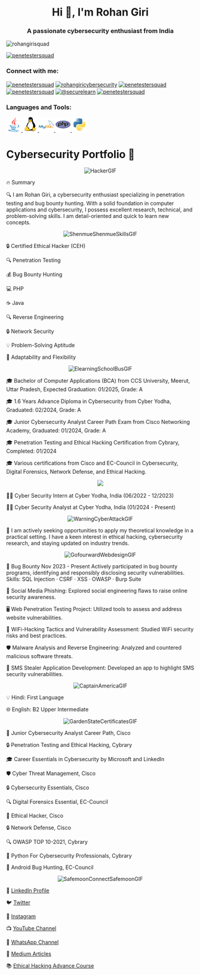 <h1 align="center">Hi 👋, I'm Rohan Giri</h1>
<h3 align="center">A passionate cybersecurity enthusiast from India</h3>

<p align="left"> <img src="https://komarev.com/ghpvc/?username=rohangirisquad&label=Profile%20views&color=0e75b6&style=flat" alt="rohangirisquad" /> </p>

<p align="left"> <a href="https://twitter.com/penetestersquad" target="blank"><img src="https://img.shields.io/twitter/follow/penetestersquad?logo=twitter&style=for-the-badge" alt="penetestersquad" /></a> </p>

<h3 align="left">Connect with me:</h3>
<p align="left">
<a href="https://twitter.com/penetestersquad" target="blank"><img align="center" src="https://raw.githubusercontent.com/rahuldkjain/github-profile-readme-generator/master/src/images/icons/Social/twitter.svg" alt="penetestersquad" height="30" width="40" /></a>
<a href="https://linkedin.com/in/rohangiricybersecurity" target="blank"><img align="center" src="https://raw.githubusercontent.com/rahuldkjain/github-profile-readme-generator/master/src/images/icons/Social/linked-in-alt.svg" alt="rohangiricybersecurity" height="30" width="40" /></a>
<a href="https://fb.com/penetestersquad" target="blank"><img align="center" src="https://raw.githubusercontent.com/rahuldkjain/github-profile-readme-generator/master/src/images/icons/Social/facebook.svg" alt="penetestersquad" height="30" width="40" /></a>
<a href="https://instagram.com/penetestersquad" target="blank"><img align="center" src="https://raw.githubusercontent.com/rahuldkjain/github-profile-readme-generator/master/src/images/icons/Social/instagram.svg" alt="penetestersquad" height="30" width="40" /></a>
<a href="https://medium.com/@securelearn" target="blank"><img align="center" src="https://raw.githubusercontent.com/rahuldkjain/github-profile-readme-generator/master/src/images/icons/Social/medium.svg" alt="@securelearn" height="30" width="40" /></a>
<a href="https://www.youtube.com/c/penetestersquad" target="blank"><img align="center" src="https://raw.githubusercontent.com/rahuldkjain/github-profile-readme-generator/master/src/images/icons/Social/youtube.svg" alt="penetestersquad" height="30" width="40" /></a>
</p>

<h3 align="left">Languages and Tools:</h3>
<p align="left"> <a href="https://www.java.com" target="_blank" rel="noreferrer"> <img src="https://raw.githubusercontent.com/devicons/devicon/master/icons/java/java-original.svg" alt="java" width="40" height="40"/> </a> <a href="https://www.linux.org/" target="_blank" rel="noreferrer"> <img src="https://raw.githubusercontent.com/devicons/devicon/master/icons/linux/linux-original.svg" alt="linux" width="40" height="40"/> </a> <a href="https://www.mysql.com/" target="_blank" rel="noreferrer"> <img src="https://raw.githubusercontent.com/devicons/devicon/master/icons/mysql/mysql-original-wordmark.svg" alt="mysql" width="40" height="40"/> </a> <a href="https://www.php.net" target="_blank" rel="noreferrer"> <img src="https://raw.githubusercontent.com/devicons/devicon/master/icons/php/php-original.svg" alt="php" width="40" height="40"/> </a> <a href="https://www.python.org" target="_blank" rel="noreferrer"> <img src="https://raw.githubusercontent.com/devicons/devicon/master/icons/python/python-original.svg" alt="python" width="40" height="40"/> </a> </p>


   #                                                                           Cybersecurity Portfolio 🚀

<p align="center"><img src="https://i.pinimg.com/originals/bd/4e/d3/bd4ed327189c2a56695beb91cd534570.gif" alt="HackerGIF"></p>


🔥 Summary

🔍 I am Rohan Giri, a cybersecurity enthusiast specializing in penetration testing and bug bounty hunting. With a solid foundation in computer applications and cybersecurity, I possess excellent research, technical, and problem-solving skills. I am detail-oriented and quick to learn new concepts.



<p align="center"><img src="https://media1.giphy.com/media/qPTyrrtmmjbjZtmSJG/giphy.gif?cid=6c09b952rtqet2vhjxf3t7bjt1uena0plonbo5f8vsg6ikua&ep=v1_internal_gif_by_id&rid=giphy.gif&ct=ts" alt="ShenmueShenmueSkillsGIF"></p>


 
🔒 Certified Ethical Hacker (CEH)

🔍 Penetration Testing

💰 Bug Bounty Hunting

💻 PHP

☕ Java

🔍 Reverse Engineering

🔒 Network Security

💡 Problem-Solving Aptitude

🔄 Adaptability and Flexibility



<p align="center"><img src="https://s3.us-east-2.amazonaws.com/s3.arts-inspiredlearning.org/wp-content/uploads/20170808191051/steam-learning-1038x562.gif" alt="ElearningSchoolBusGIF"></p>


  
  
🎓 Bachelor of Computer Applications (BCA) from CCS University, Meerut, Uttar Pradesh, Expected Graduation: 01/2025, Grade: A


🎓 1.6 Years Advance Diploma in Cybersecurity from Cyber Yodha, Graduated: 02/2024, Grade: A


🎓 Junior Cybersecurity Analyst Career Path Exam from Cisco Networking Academy, Graduated: 01/2024, Grade: A


🎓 Penetration Testing and Ethical Hacking Certification from Cybrary, Completed: 01/2024


🎓 Various certifications from Cisco and EC-Council in Cybersecurity, Digital Forensics, Network Defense, and Ethical Hacking.




<p align="center"><img src="https://tlem.hku.hk/wp-content/uploads/2020/04/leg-banner.jpg"></p>



 
👨‍💼 Cyber Security Intern at Cyber Yodha, India (06/2022 - 12/2023)


👨‍💼 Cyber Security Analyst at Cyber Yodha, India (01/2024 - Present)



<p align="center"><img src="https://fardayeroushaneman.ir/upload/Goals%20and%20aspirations.jpg" alt="WarningCyberAttackGIF"></p>

 
 
🎯 I am actively seeking opportunities to apply my theoretical knowledge in a practical setting. I have a keen interest in ethical hacking, cybersecurity research, and staying updated on industry trends.



<p align="center"><img src="https://www.ntaskmanager.com/wp-content/uploads/2020/02/What-is-a-Project-1-scaled.jpg" alt="GofourwardWebdesignGIF"></p>


 
🐞 Bug Bounty
Nov 2023 - Present
Actively participated in bug bounty programs, identifying and responsibly disclosing security vulnerabilities.
Skills: SQL Injection · CSRF · XSS · OWASP · Burp Suite

🎣 Social Media Phishing: Explored social engineering flaws to raise online security awareness.

🖥️ Web Penetration Testing Project: Utilized tools to assess and address website vulnerabilities.

📡 WiFi-Hacking Tactics and Vulnerability Assessment: Studied WiFi security risks and best practices.

🛡️ Malware Analysis and Reverse Engineering: Analyzed and countered malicious software threats.

📱 SMS Stealer Application Development: Developed an app to highlight SMS security vulnerabilities.



<p align="center"><img src="https://www.open.edu/openlearn/pluginfile.php/3143042/tool_ocwmanage/image/0/dil_1_OLHP_786x400.jpg" alt="CaptainAmericaGIF"></p>


 
💡 Hindi: First Language

🌐 English: B2 Upper Intermediate



<p align="center"><img src="https://www.managementconcepts.com/portals/0/Images/Prepaid_CP.png?ver=Uzg_Fm5QGEdzBNTR4v1j-w%3D%3D" alt="GardenStateCertificatesGIF"></p>



🔑 Junior Cybersecurity Analyst Career Path, Cisco

🔒 Penetration Testing and Ethical Hacking, Cybrary

🎓 Career Essentials in Cybersecurity by Microsoft and LinkedIn

🛡️ Cyber Threat Management, Cisco

🔒 Cybersecurity Essentials, Cisco

🔍 Digital Forensics Essential, EC-Council

🔑 Ethical Hacker, Cisco

🔒 Network Defense, Cisco

🔍 OWASP TOP 10-2021, Cybrary

🐍 Python For Cybersecurity Professionals, Cybrary

🐞 Android Bug Hunting, EC-Council


<p align="center"><img src="https://marketingmagazine.com.my/wp-content/uploads/2021/09/connectme-now.png" alt="SafemoonConnectSafemoonGIF"></p>

 
🔗 [LinkedIn Profile](https://www.linkedin.com/in/rohan-giri-cybersecurity)

🐦 [Twitter](https://twitter.com/penetestersquad)

📸 [Instagram](https://www.instagram.com/penetestersquad)

📺 [YouTube Channel](https://www.youtube.com/penetestersquad)

📱 [WhatsApp Channel](https://whatsapp.com/channel/0029VaDOOX5KAwElMe1aZ12o)

📝 [Medium Articles](https://medium.com/@securelearn)

📚 [Ethical Hacking Advance Course](https://rb.gy/i71dzw)
 
